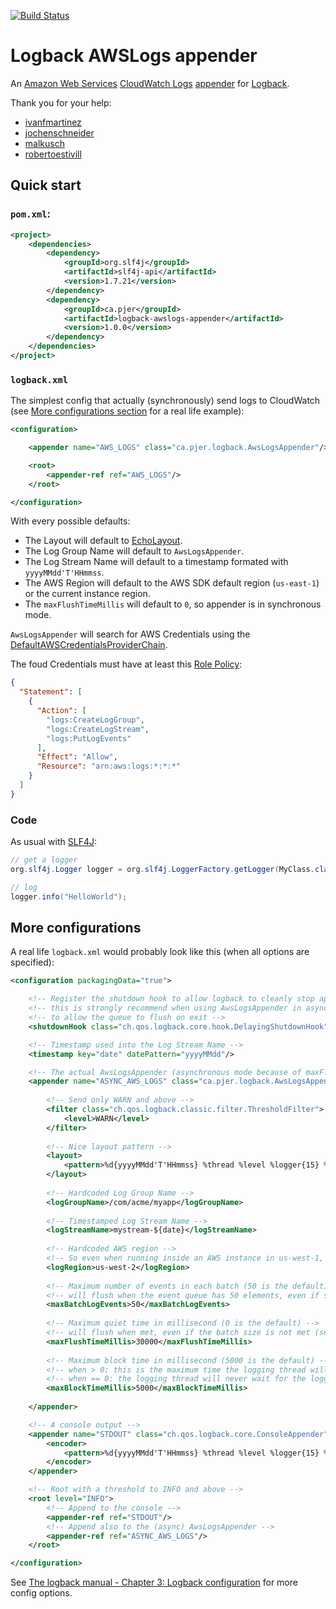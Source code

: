 [![Build Status](https://travis-ci.org/pierredavidbelanger/logback-awslogs-appender.svg?branch=master)](https://travis-ci.org/pierredavidbelanger/logback-awslogs-appender)

# Logback AWSLogs appender

An [Amazon Web Services](https://aws.amazon.com) [CloudWatch Logs](http://docs.aws.amazon.com/AmazonCloudWatchLogs/latest/APIReference/Welcome.html) [appender](http://logback.qos.ch/manual/appenders.html) for [Logback](http://logback.qos.ch/).

Thank you for your help:
- [ivanfmartinez](https://github.com/ivanfmartinez)
- [jochenschneider](https://github.com/jochenschneider)
- [malkusch](https://github.com/malkusch)
- [robertoestivill](https://github.com/robertoestivill)

## Quick start

### `pom.xml`:

```xml
<project>
    <dependencies>
        <dependency>
            <groupId>org.slf4j</groupId>
            <artifactId>slf4j-api</artifactId>
            <version>1.7.21</version>
        </dependency>
        <dependency>
            <groupId>ca.pjer</groupId>
            <artifactId>logback-awslogs-appender</artifactId>
            <version>1.0.0</version>
        </dependency>
    </dependencies>
</project>
```

### `logback.xml`

The simplest config that actually (synchronously) send logs to CloudWatch (see [More configurations section](#more-configurations) for a real life example):

```xml
<configuration>

    <appender name="AWS_LOGS" class="ca.pjer.logback.AwsLogsAppender"/>

    <root>
        <appender-ref ref="AWS_LOGS"/>
    </root>

</configuration>
```

With every possible defaults:
- The Layout will default to [EchoLayout](http://logback.qos.ch/apidocs/ch/qos/logback/core/layout/EchoLayout.html).
- The Log Group Name will default to `AwsLogsAppender`.
- The Log Stream Name will default to a timestamp formated with `yyyyMMdd'T'HHmmss`.
- The AWS Region will default to the AWS SDK default region (`us-east-1`) or the current instance region.
- The `maxFlushTimeMillis` will default to `0`, so appender is in synchronous mode.

`AwsLogsAppender` will search for AWS Credentials using the [DefaultAWSCredentialsProviderChain](http://docs.aws.amazon.com/AWSJavaSDK/latest/javadoc/com/amazonaws/auth/DefaultAWSCredentialsProviderChain.html).

The foud Credentials must have at least this [Role Policy](http://docs.aws.amazon.com/IAM/latest/UserGuide/access_policies_manage.html):

```json
{
  "Statement": [
    {
      "Action": [
        "logs:CreateLogGroup",
        "logs:CreateLogStream",
        "logs:PutLogEvents"
      ],
      "Effect": "Allow",
      "Resource": "arn:aws:logs:*:*:*"
    }
  ]
}
```

### Code

As usual with [SLF4J](http://www.slf4j.org/):

```java
// get a logger
org.slf4j.Logger logger = org.slf4j.LoggerFactory.getLogger(MyClass.class);

// log
logger.info("HelloWorld");
```

## More configurations

A real life `logback.xml` would probably look like this (when all options are specified):

```xml
<configuration packagingData="true">

    <!-- Register the shutdown hook to allow logback to cleanly stop appenders -->
    <!-- this is strongly recommend when using AwsLogsAppender in async mode, -->
    <!-- to allow the queue to flush on exit -->
    <shutdownHook class="ch.qos.logback.core.hook.DelayingShutdownHook"/>

    <!-- Timestamp used into the Log Stream Name -->
    <timestamp key="date" datePattern="yyyyMMdd"/>

    <!-- The actual AwsLogsAppender (asynchronous mode because of maxFlushTimeMillis > 0) -->
    <appender name="ASYNC_AWS_LOGS" class="ca.pjer.logback.AwsLogsAppender">
    
        <!-- Send only WARN and above -->
        <filter class="ch.qos.logback.classic.filter.ThresholdFilter">
            <level>WARN</level>
        </filter>
        
        <!-- Nice layout pattern -->
        <layout>
            <pattern>%d{yyyyMMdd'T'HHmmss} %thread %level %logger{15} %msg%n</pattern>
        </layout>
        
        <!-- Hardcoded Log Group Name -->
        <logGroupName>/com/acme/myapp</logGroupName>
        
        <!-- Timestamped Log Stream Name -->
        <logStreamName>mystream-${date}</logStreamName>
        
        <!-- Hardcoded AWS region -->
        <!-- So even when running inside an AWS instance in us-west-1, logs will go to us-west-2 -->
        <logRegion>us-west-2</logRegion>
        
        <!-- Maximum number of events in each batch (50 is the default) -->
        <!-- will flush when the event queue has 50 elements, even if still in quiet time (see maxFlushTimeMillis) -->
        <maxBatchLogEvents>50</maxBatchLogEvents>
        
        <!-- Maximum quiet time in millisecond (0 is the default) -->
        <!-- will flush when met, even if the batch size is not met (see maxBatchLogEvents) -->
        <maxFlushTimeMillis>30000</maxFlushTimeMillis>
        
        <!-- Maximum block time in millisecond (5000 is the default) -->
        <!-- when > 0: this is the maximum time the logging thread will wait for the logger, -->
        <!-- when == 0: the logging thread will never wait for the logger, discarding events while the queue is full -->
        <maxBlockTimeMillis>5000</maxBlockTimeMillis>
        
    </appender>

    <!-- A console output -->
    <appender name="STDOUT" class="ch.qos.logback.core.ConsoleAppender">
        <encoder>
            <pattern>%d{yyyyMMdd'T'HHmmss} %thread %level %logger{15} %msg%n</pattern>
        </encoder>
    </appender>

    <!-- Root with a threshold to INFO and above -->
    <root level="INFO">
        <!-- Append to the console -->
        <appender-ref ref="STDOUT"/>
        <!-- Append also to the (async) AwsLogsAppender -->
        <appender-ref ref="ASYNC_AWS_LOGS"/>
    </root>

</configuration>
```

See [The logback manual - Chapter 3: Logback configuration](http://logback.qos.ch/manual/configuration.html) for more config options.
